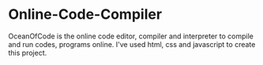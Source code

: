 # Online-Code-Compiler
OceanOfCode is the online code editor, compiler and interpreter to compile and run codes, programs online.
I've used html, css and javascript to create this project.
